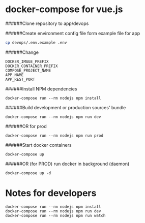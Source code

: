 # docker-compose for vue.js

######Clone repository to app/devops

######Create environment config file form example file for app

```bash
cp devops/.env.example .env
```

######Change

```
DOCKER_IMAGE_PREFIX
DOCKER_CONTAINER_PREFIX
COMPOSE_PROJECT_NAME
APP_NAME
APP_REST_PORT
```

######Install NPM dependencies

```
docker-compose run --rm nodejs npm install
```

######Build development or production sources' bundle

```
docker-compose run --rm nodejs npm run dev
```

######OR for prod

```
docker-compose run --rm nodejs npm run prod
```

######Start docker containers

```
docker-compose up
```

######OR (for PROD) run docker in background (daemon)

```
docker-compose up -d
```

# Notes for developers
 ```
docker-compose run --rm nodejs npm install
docker-compose run --rm nodejs npm run dev
docker-compose run --rm nodejs npm run watch
